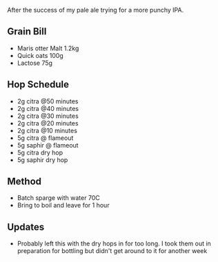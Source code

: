 After the success of my pale ale trying for a more punchy IPA.

Grain Bill
-----

* Maris otter Malt 1.2kg
* Quick oats 100g
* Lactose 75g


Hop Schedule
-------------
* 2g citra @50 minutes 
* 2g citra @40 minutes 
* 2g citra @30 minutes
* 2g citra @20 minutes
* 2g citra @10 minutes
* 5g citra @ flameout
* 5g saphir @ flameout
* 5g citra dry hop
* 5g saphir dry hop


Method
-------

* Batch sparge with water 70C
* Bring to boil and leave for 1 hour


Updates
-------

* Probably left this with the dry hops in for too long. I took them out in preparation for bottling but didn't get around to it for another week
